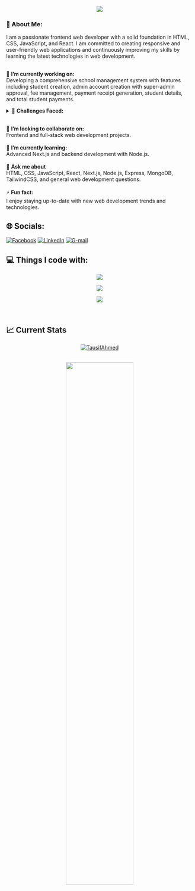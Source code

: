 <!-- [![Typing SVG](https://readme-typing-svg.herokuapp.com?color=FF3670&size=35&center=true&vCenter=true&width=1000&lines=Welcome+to+my+GitHub+profile!;My+name+is+Tausif+Agnihotri;I'm+a+Freelancer+Software+Engineer)](https://git.io/typing-svg) -->


<p align="center">
  <a href="https://github.com/fairyland0926"><img src="https://readme-typing-svg.herokuapp.com/?lines=My%20Name%20is%20Tausif%20Ahmed;Frontend-Developer;Always%20learning%20new%20tech&font=Pacifico&center=true&width=650&height=120&color=58a6ff&vCenter=true&size=45%22"></a>
</p>
<h3>💫 About Me:</h3>
I am a passionate frontend web developer with a solid foundation in HTML, CSS, JavaScript, and React. I am committed to creating responsive and user-friendly web applications and continuously improving my skills by learning the latest technologies in web development.  <br>  <br>

🔭 **I’m currently working on:**  <br>
Developing a comprehensive school management system with features including student creation, admin account creation with super-admin approval, fee management, payment receipt generation, student details, and total student payments.
<br> <details>
<summary>👯 <b> Challenges Faced: </b> </summary>
<ul>
  <li>Managing due fees for each student.</li>
  <li>Performing CRUD operations.</li>
  <li>Implementing the MERN stack.</li>
  <li>Managing database with MongoDB and Mongoose.</li>
  <li>Creating custom authentication with bcrypt and JWT.</li>
  <li>Securing routes with auth middleware.</li>
  <li>Learning Next.js for server-side rendering and data fetching.</li>
  <li>Generating and implementing chart data using Shadcn and Rechart.js.</li>
</ul>
</details>

<br>👯 
**I’m looking to collaborate on:**  <br>
Frontend and full-stack web development projects.
<br><br>🌱 **I’m currently learning:**  <br>
Advanced Next.js and backend development with Node.js.<br><br>💬 **Ask me about**  <br>
HTML, CSS, JavaScript, React, Next.js, Node.js, Express, MongoDB, TailwindCSS, and general web development questions.<br><br>⚡ **Fun fact:**  <br>
I enjoy staying up-to-date with new web development trends and technologies.



## 🌐 Socials:
[![Facebook](https://img.shields.io/badge/Facebook-%231DA1F2.svg?logo=Twitter&logoColor=white)](https://facebook.com/chat.tausif) [![LinkedIn](https://img.shields.io/badge/LinkedIn-%230077B5.svg?logo=linkedin&logoColor=white)](https://www.linkedin.com/in/tausif-web/) [![G-mail](https://img.shields.io/badge/Gmail-494949?style=flat&logo=Gmail)](mailto:tausif.ritu1@gmail.com) 

## 💻 Things I code with:
<p align="center">
  <a href="https://skillicons.dev">
    <img src="https://skillicons.dev/icons?i=html,css,javascript,tailwindcss,bootstrap,react,nextjs" />
  </a>
</p>
<p align="center">
  <a href="https://skillicons.dev">
    <img src="https://skillicons.dev/icons?i=ts,nodejs,express,mongodb" />
  </a>
</p>
<p align="center">
  <a href="https://skillicons.dev">
    <img src="https://skillicons.dev/icons?i=vite,git,github,vscode,postman,vercel,figma" />
  </a>
</p>

<br/>



## :chart_with_upwards_trend: Current Stats

<div align="center">
   <a href="#">
    <img src="https://komarev.com/ghpvc/?username=AR-Tausif&style=flat-square" alt="TausifAhmed" />
   </a>
</div>
<br />
<p align="center">
  <img width="60%" src="https://github-readme-streak-stats.herokuapp.com?user=AR-Tausif&theme=aura&fire=EB5454)](https://git.io/streak-stats" />
</p>
